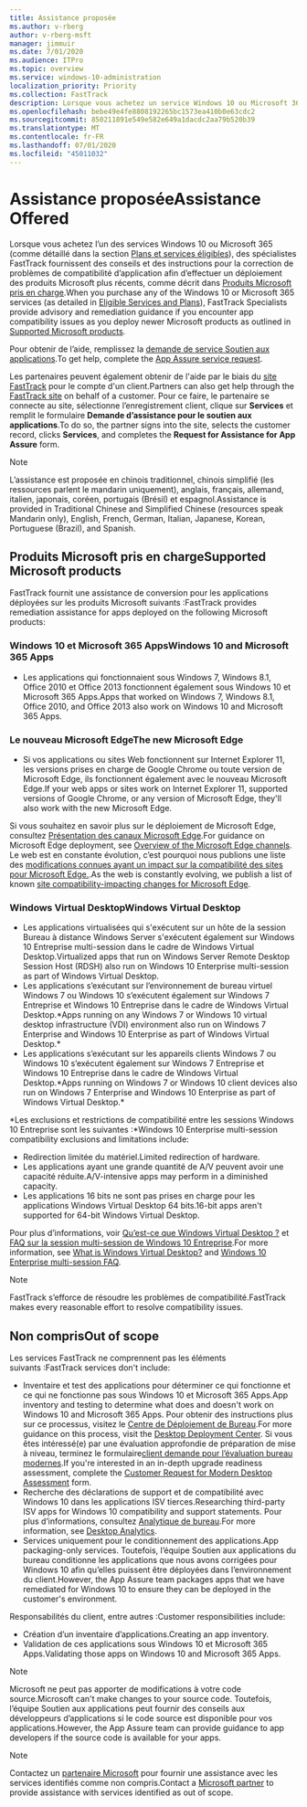 ```yaml
---
title: Assistance proposée
ms.author: v-rberg
author: v-rberg-msft
manager: jimmuir
ms.date: 7/01/2020
ms.audience: ITPro
ms.topic: overview
ms.service: windows-10-administration
localization_priority: Priority
ms.collection: FastTrack
description: Lorsque vous achetez un service Windows 10 ou Microsoft 365, des spécialistes FastTrack vous fournissent des conseils et des instructions afin de le déployer vers Windows 10 et Microsoft 365 Apps et de rester à jour sans frais supplémentaires (avec un abonnement éligible).
ms.openlocfilehash: bebe49e4fe8808192265bc1573ea410b0e63cdc2
ms.sourcegitcommit: 850211891e549e582e649a1dacdc2aa79b520b39
ms.translationtype: MT
ms.contentlocale: fr-FR
ms.lasthandoff: 07/01/2020
ms.locfileid: "45011032"
---
```

# <a name="assistance-offered"></a><span data-ttu-id="83d24-103">Assistance proposée</span><span class="sxs-lookup"><span data-stu-id="83d24-103">Assistance Offered</span></span>  

<span data-ttu-id="83d24-104">Lorsque vous achetez l’un des services Windows 10 ou Microsoft 365 (comme détaillé dans la section [Plans et services éligibles](M365-eligible-services-and-plans.md)), des spécialistes FastTrack fournissent des conseils et des instructions pour la correction de problèmes de compatibilité d’application afin d’effectuer un déploiement des produits Microsoft plus récents, comme décrit dans [Produits Microsoft pris en charge](#supported-microsoft-products).</span><span class="sxs-lookup"><span data-stu-id="83d24-104">When you purchase any of the Windows 10 or Microsoft 365 services (as detailed in [Eligible Services and Plans](M365-eligible-services-and-plans.md)), FastTrack Specialists provide advisory and remediation guidance if you encounter app compatibility issues as you deploy newer Microsoft products as outlined in [Supported Microsoft products](#supported-microsoft-products).</span></span>

<span data-ttu-id="83d24-105">Pour obtenir de l’aide, remplissez la [demande de service Soutien aux applications](https://go.microsoft.com/fwlink/?linkid=2022721).</span><span class="sxs-lookup"><span data-stu-id="83d24-105">To get help, complete the [App Assure service request](https://go.microsoft.com/fwlink/?linkid=2022721).</span></span>

<span data-ttu-id="83d24-106">Les partenaires peuvent également obtenir de l'aide par le biais du [site FastTrack](https://go.microsoft.com/fwlink/?linkid=780698) pour le compte d'un client.</span><span class="sxs-lookup"><span data-stu-id="83d24-106">Partners can also get help through the [FastTrack site](https://go.microsoft.com/fwlink/?linkid=780698) on behalf of a customer.</span></span> <span data-ttu-id="83d24-107">Pour ce faire, le partenaire se connecte au site, sélectionne l’enregistrement client, clique sur **Services** et remplit le formulaire **Demande d’assistance pour le soutien aux applications**.</span><span class="sxs-lookup"><span data-stu-id="83d24-107">To do so, the partner signs into the site, selects the customer record, clicks **Services**, and completes the **Request for Assistance for App Assure** form.</span></span>

> [!NOTE]
> <span data-ttu-id="83d24-108">L’assistance est proposée en chinois traditionnel, chinois simplifié (les ressources parlent le mandarin uniquement), anglais, français, allemand, italien, japonais, coréen, portugais (Brésil) et espagnol.</span><span class="sxs-lookup"><span data-stu-id="83d24-108">Assistance is provided in Traditional Chinese and Simplified Chinese (resources speak Mandarin only), English, French, German, Italian, Japanese, Korean, Portuguese (Brazil), and Spanish.</span></span> 

## <a name="supported-microsoft-products"></a><span data-ttu-id="83d24-109">Produits Microsoft pris en charge</span><span class="sxs-lookup"><span data-stu-id="83d24-109">Supported Microsoft products</span></span>

<span data-ttu-id="83d24-110">FastTrack fournit une assistance de conversion pour les applications déployées sur les produits Microsoft suivants :</span><span class="sxs-lookup"><span data-stu-id="83d24-110">FastTrack provides remediation assistance for apps deployed on the following Microsoft products:</span></span>

### <a name="windows-10-and-microsoft-365-apps"></a><span data-ttu-id="83d24-111">Windows 10 et Microsoft 365 Apps</span><span class="sxs-lookup"><span data-stu-id="83d24-111">Windows 10 and Microsoft 365 Apps</span></span>

- <span data-ttu-id="83d24-112">Les applications qui fonctionnaient sous Windows 7, Windows 8.1, Office 2010 et Office 2013 fonctionnent également sous Windows 10 et Microsoft 365 Apps.</span><span class="sxs-lookup"><span data-stu-id="83d24-112">Apps that worked on Windows 7, Windows 8.1, Office 2010, and Office 2013 also work on Windows 10 and Microsoft 365 Apps.</span></span>

### <a name="the-new-microsoft-edge"></a><span data-ttu-id="83d24-113">Le nouveau Microsoft Edge</span><span class="sxs-lookup"><span data-stu-id="83d24-113">The new Microsoft Edge</span></span>

- <span data-ttu-id="83d24-114">Si vos applications ou sites Web fonctionnent sur Internet Explorer 11, les versions prises en charge de Google Chrome ou toute version de Microsoft Edge, ils fonctionnent également avec le nouveau Microsoft Edge.</span><span class="sxs-lookup"><span data-stu-id="83d24-114">If your web apps or sites work on Internet Explorer 11, supported versions of Google Chrome, or any version of Microsoft Edge, they'll also work with the new Microsoft Edge.</span></span>

<span data-ttu-id="83d24-115">Si vous souhaitez en savoir plus sur le déploiement de Microsoft Edge, consultez [Présentation des canaux Microsoft Edge](https://docs.microsoft.com/DeployEdge/microsoft-edge-channels).</span><span class="sxs-lookup"><span data-stu-id="83d24-115">For guidance on Microsoft Edge deployment, see [Overview of the Microsoft Edge channels](https://docs.microsoft.com/DeployEdge/microsoft-edge-channels).</span></span> <span data-ttu-id="83d24-116">Le web est en constante évolution, c’est pourquoi nous publions une liste des [ modifications connues ayant un impact sur la compatibilité des sites pour Microsoft Edge.](https://docs.microsoft.com/microsoft-edge/web-platform/site-impacting-changes).</span><span class="sxs-lookup"><span data-stu-id="83d24-116">As the web is constantly evolving, we publish a list of known [site compatibility-impacting changes for Microsoft Edge](https://docs.microsoft.com/microsoft-edge/web-platform/site-impacting-changes).</span></span>

### <a name="windows-virtual-desktop"></a><span data-ttu-id="83d24-117">Windows Virtual Desktop</span><span class="sxs-lookup"><span data-stu-id="83d24-117">Windows Virtual Desktop</span></span>

- <span data-ttu-id="83d24-118">Les applications virtualisées qui s'exécutent sur un hôte de la session Bureau à distance Windows Server s'exécutent également sur Windows 10 Entreprise multi-session dans le cadre de Windows Virtual Desktop.</span><span class="sxs-lookup"><span data-stu-id="83d24-118">Virtualized apps that run on Windows Server Remote Desktop Session Host (RDSH) also run on Windows 10 Enterprise multi-session as part of Windows Virtual Desktop.</span></span>
- <span data-ttu-id="83d24-119">Les applications s’exécutant sur l’environnement de bureau virtuel Windows 7 ou Windows 10 s’exécutent également sur Windows 7 Entreprise et Windows 10 Entreprise dans le cadre de Windows Virtual Desktop.\*</span><span class="sxs-lookup"><span data-stu-id="83d24-119">Apps running on any Windows 7 or Windows 10 virtual desktop infrastructure (VDI) environment also run on Windows 7 Enterprise and Windows 10 Enterprise as part of Windows Virtual Desktop.\*</span></span>
- <span data-ttu-id="83d24-120">Les applications s’exécutant sur les appareils clients Windows 7 ou Windows 10 s’exécutent également sur Windows 7 Entreprise et Windows 10 Entreprise dans le cadre de Windows Virtual Desktop.\*</span><span class="sxs-lookup"><span data-stu-id="83d24-120">Apps running on Windows 7 or Windows 10 client devices also run on Windows 7 Enterprise and Windows 10 Enterprise as part of Windows Virtual Desktop.\*</span></span>

<span data-ttu-id="83d24-121">\*Les exclusions et restrictions de compatibilité entre les sessions Windows 10 Entreprise sont les suivantes :</span><span class="sxs-lookup"><span data-stu-id="83d24-121">\*Windows 10 Enterprise multi-session compatibility exclusions and limitations include:</span></span>
- <span data-ttu-id="83d24-122">Redirection limitée du matériel.</span><span class="sxs-lookup"><span data-stu-id="83d24-122">Limited redirection of hardware.</span></span>
- <span data-ttu-id="83d24-123">Les applications ayant une grande quantité de A/V peuvent avoir une capacité réduite.</span><span class="sxs-lookup"><span data-stu-id="83d24-123">A/V-intensive apps may perform in a diminished capacity.</span></span>
- <span data-ttu-id="83d24-124">Les applications 16 bits ne sont pas prises en charge pour les applications Windows Virtual Desktop 64 bits.</span><span class="sxs-lookup"><span data-stu-id="83d24-124">16-bit apps aren't supported for 64-bit Windows Virtual Desktop.</span></span>

<span data-ttu-id="83d24-125">Pour plus d’informations, voir [Qu’est-ce que Windows Virtual Desktop ?](https://docs.microsoft.com/azure/virtual-desktop/overview) et [FAQ sur la session multi-session de Windows 10 Entreprise](https://docs.microsoft.com/azure/virtual-desktop/windows-10-multisession-faq).</span><span class="sxs-lookup"><span data-stu-id="83d24-125">For more information, see [What is Windows Virtual Desktop?](https://docs.microsoft.com/azure/virtual-desktop/overview) and [Windows 10 Enterprise multi-session FAQ](https://docs.microsoft.com/azure/virtual-desktop/windows-10-multisession-faq).</span></span>

> [!NOTE]
> <span data-ttu-id="83d24-126">FastTrack s’efforce de résoudre les problèmes de compatibilité.</span><span class="sxs-lookup"><span data-stu-id="83d24-126">FastTrack makes every reasonable effort to resolve compatibility issues.</span></span> 

## <a name="out-of-scope"></a><span data-ttu-id="83d24-127">Non compris</span><span class="sxs-lookup"><span data-stu-id="83d24-127">Out of scope</span></span>

<span data-ttu-id="83d24-128">Les services FastTrack ne comprennent pas les éléments suivants :</span><span class="sxs-lookup"><span data-stu-id="83d24-128">FastTrack services don't include:</span></span>
- <span data-ttu-id="83d24-129">Inventaire et test des applications pour déterminer ce qui fonctionne et ce qui ne fonctionne pas sous Windows 10 et Microsoft 365 Apps.</span><span class="sxs-lookup"><span data-stu-id="83d24-129">App inventory and testing to determine what does and doesn't work on Windows 10 and Microsoft 365 Apps.</span></span> <span data-ttu-id="83d24-130">Pour obtenir des instructions plus sur ce processus, visitez le [Centre de Déploiement de Bureau](https://go.microsoft.com/fwlink/?linkid=2080140).</span><span class="sxs-lookup"><span data-stu-id="83d24-130">For more guidance on this process, visit the [Desktop Deployment Center](https://go.microsoft.com/fwlink/?linkid=2080140).</span></span> <span data-ttu-id="83d24-131">Si vous êtes intéressé(e) par une évaluation approfondie de préparation de mise à niveau, terminez le formulaire[client demande pour l’évaluation bureau modernes](https://go.microsoft.com/fwlink/?linkid=2053818).</span><span class="sxs-lookup"><span data-stu-id="83d24-131">If you're interested in an in-depth upgrade readiness assessment, complete the [Customer Request for Modern Desktop Assessment](https://go.microsoft.com/fwlink/?linkid=2053818) form.</span></span>
- <span data-ttu-id="83d24-132">Recherche des déclarations de support et de compatibilité avec Windows 10 dans les applications ISV tierces.</span><span class="sxs-lookup"><span data-stu-id="83d24-132">Researching third-party ISV apps for Windows 10 compatibility and support statements.</span></span> <span data-ttu-id="83d24-133">Pour plus d’informations, consultez [Analytique de bureau](https://docs.microsoft.com/sccm/desktop-analytics/overview).</span><span class="sxs-lookup"><span data-stu-id="83d24-133">For more information, see [Desktop Analytics](https://docs.microsoft.com/sccm/desktop-analytics/overview).</span></span>
- <span data-ttu-id="83d24-134">Services uniquement pour le conditionnement des applications.</span><span class="sxs-lookup"><span data-stu-id="83d24-134">App packaging-only services.</span></span> <span data-ttu-id="83d24-135">Toutefois, l’équipe Soutien aux applications du bureau conditionne les applications que nous avons corrigées pour Windows 10 afin qu’elles puissent être déployées dans l’environnement du client.</span><span class="sxs-lookup"><span data-stu-id="83d24-135">However, the App Assure team packages apps that we have remediated for Windows 10 to ensure they can be deployed in the customer's environment.</span></span>

<span data-ttu-id="83d24-136">Responsabilités du client, entre autres :</span><span class="sxs-lookup"><span data-stu-id="83d24-136">Customer responsibilities include:</span></span>
- <span data-ttu-id="83d24-137">Création d’un inventaire d’applications.</span><span class="sxs-lookup"><span data-stu-id="83d24-137">Creating an app inventory.</span></span>
- <span data-ttu-id="83d24-138">Validation de ces applications sous Windows 10 et Microsoft 365 Apps.</span><span class="sxs-lookup"><span data-stu-id="83d24-138">Validating those apps on Windows 10 and Microsoft 365 Apps.</span></span>

> [!NOTE]
> <span data-ttu-id="83d24-139">Microsoft ne peut pas apporter de modifications à votre code source.</span><span class="sxs-lookup"><span data-stu-id="83d24-139">Microsoft can't make changes to your source code.</span></span> <span data-ttu-id="83d24-140">Toutefois, l’équipe Soutien aux applications peut fournir des conseils aux développeurs d’applications si le code source est disponible pour vos applications.</span><span class="sxs-lookup"><span data-stu-id="83d24-140">However, the App Assure team can provide guidance to app developers if the source code is available for your apps.</span></span>

> [!NOTE]
> <span data-ttu-id="83d24-141">Contactez un [partenaire Microsoft](https://go.microsoft.com/fwlink/?linkid=2080150) pour fournir une assistance avec les services identifiés comme non compris.</span><span class="sxs-lookup"><span data-stu-id="83d24-141">Contact a [Microsoft partner](https://go.microsoft.com/fwlink/?linkid=2080150) to provide assistance with services identified as out of scope.</span></span>


